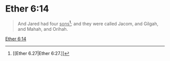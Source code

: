 # Ether 6:14

> And Jared had four <u>sons</u>[^a]; and they were called Jacom, and Gilgah, and Mahah, and Orihah.

[Ether 6:14](https://www.churchofjesuschrist.org/study/scriptures/bofm/ether/6?lang=eng&id=p14#p14)


[^a]: [[Ether 6.27|Ether 6:27.]]
